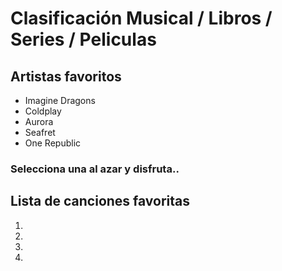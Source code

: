 # Clasificación Musical / Libros / Series / Peliculas

## Artistas favoritos 
- Imagine Dragons
- Coldplay
- Aurora
- Seafret
- One Republic

### Selecciona una al azar y disfruta..
## Lista de canciones favoritas

1. [ ](https://youtu.be/WI0Ls4EC_E0?si=j8cZLtAla9Sc-B4w)
2. [ ](https://youtu.be/Y1YTg6SEed8?si=pdLXQhZ7u9T6dISF)
3. [ ](https://youtu.be/1Hqjaqi8xGs?si=gL48uVG9Hh83UGVj)
4. [ ](https://youtu.be/Y56lpXvXbs0?si=HWhbI_VZg-w9sVbB)


